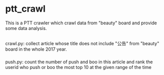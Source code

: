 # ptt_crawl
This is a PTT crawler which crawl data from "beauty" board and provide some data analysis.
##
crawl.py: collect article whose title does not include "公告" from "beauty" board in the whole 2017 year.
###
push.py: count the number of push and boo in this article and rank the userid who push or boo the most top 10 at the given range of the time
